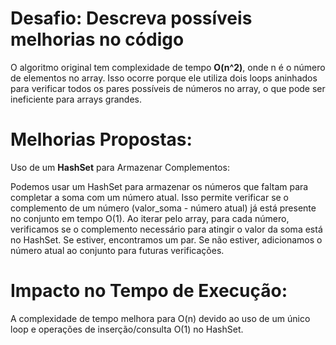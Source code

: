 # Desafio: Descreva possíveis melhorias no código
O algoritmo original tem complexidade de tempo **O(n^2)**, onde n é o número de elementos no array. Isso ocorre porque ele utiliza dois loops aninhados para verificar todos os pares possíveis de números no array, o que pode ser ineficiente para arrays grandes.

# Melhorias Propostas:
Uso de um **HashSet** para Armazenar Complementos:

Podemos usar um HashSet para armazenar os números que faltam para completar a soma com um número atual. Isso permite verificar se o complemento de um número (valor_soma - número atual) já está presente no conjunto em tempo O(1).
Ao iterar pelo array, para cada número, verificamos se o complemento necessário para atingir o valor da soma está no HashSet. Se estiver, encontramos um par. Se não estiver, adicionamos o número atual ao conjunto para futuras verificações.
# Impacto no Tempo de Execução:

A complexidade de tempo melhora para O(n) devido ao uso de um único loop e operações de inserção/consulta O(1) no HashSet.
